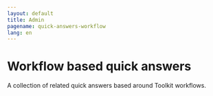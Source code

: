 ```yaml
---
layout: default
title: Admin
pagename: quick-answers-workflow
lang: en
---
```


Workflow based quick answers
=====

A collection of related quick answers based around Toolkit workflows.
